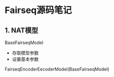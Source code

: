 # Fairseq源码笔记

## 1. NAT模型

BaseFairseqModel

+ 存取模型参数
+ 设置基本参数

FairseqEncoderEecoderModel(BaseFairseqModel)

